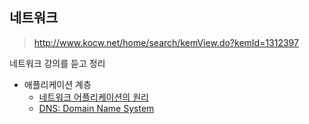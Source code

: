 ## 네트워크

> http://www.kocw.net/home/search/kemView.do?kemId=1312397

네트워크 강의를 듣고 정리

- 애플리케이션 계층
    - [네트워크 어플리케이션의 원리](./1.%EC%95%A0%ED%94%8C%EB%A6%AC%EC%BC%80%EC%9D%B4%EC%85%98%EA%B3%84%EC%B8%B5/1.%EC%96%B4%ED%94%8C%EB%A6%AC%EC%BC%80%EC%9D%B4%EC%85%98%EA%B3%84%EC%B8%B5.md)
    - [DNS: Domain Name System](./1.%EC%95%A0%ED%94%8C%EB%A6%AC%EC%BC%80%EC%9D%B4%EC%85%98%EA%B3%84%EC%B8%B5/2.%EC%96%B4%ED%94%8C%EB%A6%AC%EC%BC%80%EC%9D%B4%EC%85%98%EA%B3%84%EC%B8%B5.md)